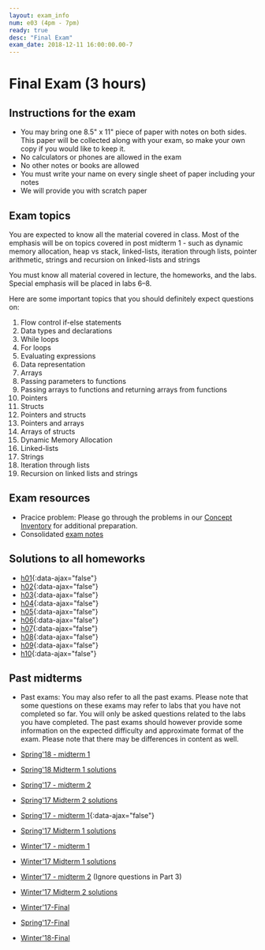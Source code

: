 ```yaml
---
layout: exam_info
num: e03 (4pm - 7pm)
ready: true
desc: "Final Exam"
exam_date: 2018-12-11 16:00:00.00-7
---
```



# Final Exam (3 hours)

## Instructions for the exam

* You may bring one 8.5" x 11" piece of paper with notes on both sides. This paper will be collected along with your exam, so make your own copy if you would like to keep it.
* No calculators or phones are allowed in the exam
* No other notes or books are allowed
* You must write your name on every single sheet of paper including your notes
* We will provide you with scratch paper

## Exam topics

You are expected to know all the material covered in class. Most of the emphasis will be on topics covered in post midterm 1 - such as dynamic memory allocation, heap vs stack, linked-lists, iteration through lists, pointer arithmetic, strings and recursion on linked-lists and strings

You must know all material covered in lecture, the homeworks, and the labs. Special emphasis will be placed in labs 6–8.

Here are some important topics that you should definitely expect questions on:

1. Flow control if-else statements
2. Data types and declarations
3. While loops
4. For loops
5. Evaluating expressions
6. Data representation
7. Arrays
8. Passing parameters to functions
9. Passing arrays to functions and returning arrays from functions
10. Pointers
11. Structs
12. Pointers and structs
13. Pointers and arrays
14. Arrays of structs
15. Dynamic Memory Allocation
16. Linked-lists
17. Strings
18. Iteration through lists
19. Recursion on linked lists and strings

## Exam resources

* Pracice problem: Please go through the problems in our [Concept Inventory](https://drive.google.com/drive/folders/0B1z9k2M7uTvJaE9rR0F0OVV5ZWs?usp=sharing) for additional preparation.
* Consolidated [exam notes](
https://docs.google.com/document/d/1reYOFGbQjos9PJIIVppPSorxpzcMSS9YfdP9MNWnesI/edit?usp=sharing
 )

## Solutions to all homeworks

- [h01](/exam/h01.pdf){:data-ajax="false"}
- [h02](/exam/h02.pdf){:data-ajax="false"}
- [h03](/exam/h03.pdf){:data-ajax="false"}
- [h04](/exam/h04.pdf){:data-ajax="false"}
- [h05](/exam/h05.pdf){:data-ajax="false"}
- [h06](/exam/h06.pdf){:data-ajax="false"}
- [h07](/exam/h07.pdf){:data-ajax="false"}
- [h08](/exam/h08.pdf){:data-ajax="false"}
- [h09](/exam/h09.pdf){:data-ajax="false"}
- [h10](/exam/h10.pdf){:data-ajax="false"}

<!--
[Homework solutions](https://drive.google.com/open?id=0B1z9k2M7uTvJb0doSkNSc2FPbmc)
-->
 

## Past midterms

* Past exams: You may also refer to all the past exams. Please note that some questions on these exams may refer to labs that you have not completed so far. You will only be asked questions related to the labs you have completed. The past exams should however provide some information on the expected difficulty and approximate format of the exam. Please note that there may be differences in content as well.

* [Spring'18 - midterm 1](http://bit.ly/CS16-S18-Midterm-I-questions)
* [Spring'18 Midterm 1 solutions](http://bit.ly/CS16-S18-Midterm-I-Solutions)
* [Spring'17 - midterm 2](https://docs.google.com/document/d/1ntjJnT3H9DAeQbygjyJoC6PLHIM9xyarSTFpOGF9KsU/edit?usp=sharing)
* [Spring'17 Midterm 2 solutions](https://drive.google.com/drive/folders/1ytvXYFiVspWJA6MFwqGaVB_xtKSAHrPn?usp=sharing)
* [Spring'17 - midterm 1](midterm1-sp17.pdf){:data-ajax="false"}
* [Spring'17 Midterm 1 solutions](https://drive.google.com/drive/folders/1ytvXYFiVspWJA6MFwqGaVB_xtKSAHrPn?usp=sharing)
* [Winter'17 - midterm 1](https://drive.google.com/file/d/0B__7284Jee0fS1hYSW1yMUpYd2s/view?usp=sharing)
* [Winter'17 Midterm 1 solutions](https://drive.google.com/drive/folders/1ytvXYFiVspWJA6MFwqGaVB_xtKSAHrPn?usp=sharing)
* [Winter'17 - midterm 2](https://drive.google.com/open?id=0B1z9k2M7uTvJQlVPZnZMM2JiQkk) (Ignore questions in Part 3)
* [Winter'17 Midterm 2 solutions](https://drive.google.com/drive/folders/1ytvXYFiVspWJA6MFwqGaVB_xtKSAHrPn?usp=sharing)
* [Winter'17-Final](https://docs.google.com/document/d/1aR_5K-wP1mwCV1bLkMbH67Qg_HjK94uZPkaAeUwngE8/edit?usp=sharing)
* [Spring'17-Final](https://docs.google.com/document/d/1bKnq3NCDdBWC8f9ThnLtspGGtdSPDkke2lEhf2siBxM/edit?usp=sharing/)
* [Winter'18-Final](https://docs.google.com/document/d/1nrGpN2ekeIkLJY_vygLiwMyv6oTJGf0X-NHzLInoxGQ/edit?usp=sharing) 

